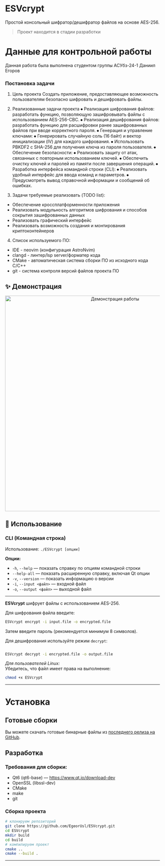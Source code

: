 # ESVcrypt

Простой консольный шифратор/дешифратор файлов на основе AES-256.

> Проект находится в стадии разработки

# Данные для контрольной работы

Данная работа была выполнена студентом группы АСУбз-24-1
Даниил Егоров

### Постановка задачи

1. Цель проекта
Создать приложение, предоставляющее возможность пользователям безопасно шифровать и дешифровать файлы.

2. Реализованные задачи проекта
⦁ Реализация шифрования файлов: разработать функцию, позволяющую зашифровывать файлы с использованием AES-256-CBC.
⦁ Реализация дешифрования файлов: разработать функцию для расшифровки ранее зашифрованных файлов при вводе корректного пароля.
⦁ Генерация и управление ключами:
  ⦁ Генерировать случайную соль (16 байт) и вектор инициализации (IV) для каждого шифрования.
  ⦁ Использовать PBKDF2 с SHA-256 для получения ключа из пароля пользователя.
⦁ Обеспечение безопасности:
  ⦁ Реализовать защиту от атак, связанных с повторным использованием ключей.
  ⦁ Обеспечить очистку ключей и паролей из памяти после завершения операций.
⦁ Разработка интерфейса командной строки (CLI):
  ⦁ Реализовать удобный интерфейс для ввода команд и параметров.
  ⦁ Предусмотреть вывод справочной информации и сообщений об ошибках.
  
3. Задачи требуемые реализовать (TODO list):
  - Обеспечение кроссплатформенности приложения
  - Реализовать модульность алгоритмов шифрования и способов сокрытия зашифрованных данных
  - Реализовать графический интерфейс
  - Реализовать возможность создания и монтирования криптоконтейнеров

4. Список используемого ПО:
  - IDE - neovim (конфигурация AstroNvim)
  - clangd - линтер/lsp server/форматер кода
  - CMake - автоматическая система сборки ПО из исходного кода C/C++
  - git - система контроля версий файлов проекта ПО
## ✨ Демонстрация

<p align="center">
  <img width="700" align="center" src="https://github.com/EgeorUsl/ESVcrypt/blob/664318ad99d69c20b1d7de0f9c8396c12783496d/demo/demo-work.mp4" alt="Демонстрация работы"/>
</p>

## 🚀 Использование

### CLI (Командная строка)  
Использование: `./ESVcrypt [опции]`

**Опции:**
- `-h`, `--help` — показать справку по опциям командной строки  
- `--help-all` — показать расширенную справку, включая Qt опции  
- `-v`, `--version` — показать информацию о версии  
- `-i`, `--input <файл>` — входной файл  
- `-o`, `--output <файл>` — выходной файл  

---

**ESVcrypt** шифрует файлы с использованием AES-256.

Для шифрования файла введите:  
```bash
ESVcrypt encrypt -i input.file -o encrypted.file
```
Затем введите пароль (рекомендуется минимум 8 символов).

Для дешифрования используйте режим `decrypt`:  
```bash

ESVcrypt decrypt -i encrypted.file -o output.file
```
*Для пользователей Linux:*  
Убедитесь, что файл имеет права на выполнение:  
```bash
chmod +x ESVcrypt
```
---
# Установка

## Готовые сборки

Вы можете скачать готовые бинарные файлы из [последнего релиза на GitHub](https://github.com/EgeorUsl/ESVcrypt/releases).

## Разработка

### Требования для сборки:

- Qt6 (qt6-base) — https://www.qt.io/download-dev  
- OpenSSL (libssl-dev)  
- CMake  
- make  
- git  

### Сборка проекта
```sh
# клонируем репозиторий
git clone https://github.com/EgeorUsl/ESVcrypt.git
cd ESVcrypt
mkdir build
cd build
# компилируем проект
cmake ..
cmake --build .
```

---
